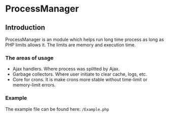 ProcessManager
==============

Introduction
------------
ProcessManager is an module which helps run long time process 
as long as PHP limits allows it. The limits are memory and execution time.

### The areas of usage
* Ajax handlers. Where process was splitted by Ajax. 
* Garbage collectors. Where user initiate to clear cache, logs, etc.
* Core for crons. It is make crons more stable without time-limit or memory-limit errors.

### Example
The example file can be found here: `/Example.php`
